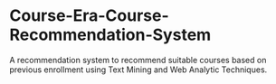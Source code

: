 # Course-Era-Course-Recommendation-System
A recommendation system to recommend suitable courses based on previous enrollment using Text Mining and Web Analytic Techniques.

